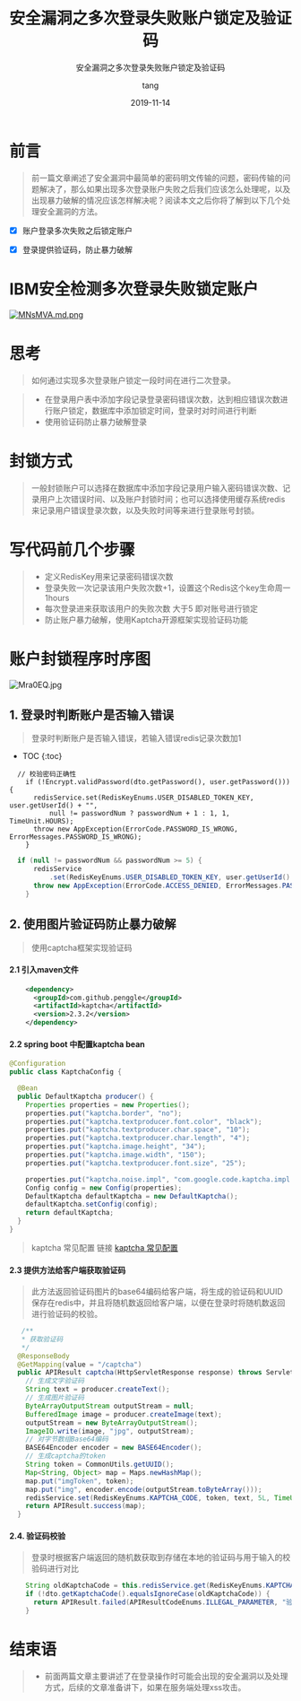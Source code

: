 ﻿---
layout:     post
title:      安全漏洞之多次登录失败账户锁定及验证码
subtitle:   安全漏洞之多次登录失败账户锁定及验证码
date:       2019-11-14
author:     tang
header-img: img/home-bg-art.jpg
catalog: true
tags:
    - java
    - 登录
    - 安全漏洞
    
---
# 前言

> 前一篇文章阐述了安全漏洞中最简单的密码明文传输的问题，密码传输的问题解决了，那么如果出现多次登录账户失败之后我们应该怎么处理呢，以及出现暴力破解的情况应该怎样解决呢？阅读本文之后你将了解到以下几个处理安全漏洞的方法。

- [x] 账户登录多次失败之后锁定账户
- [x] 登录提供验证码，防止暴力破解



# IBM安全检测多次登录失败锁定账户
[![MNsMVA.md.png](https://s2.ax1x.com/2019/11/14/MNsMVA.md.png)](https://imgchr.com/i/MNsMVA)

# 思考
> 如何通过实现多次登录账户锁定一段时间在进行二次登录。

>* 在登录用户表中添加字段记录登录密码错误次数，达到相应错误次数进行账户锁定，数据库中添加锁定时间，登录时对时间进行判断
>* 使用验证码防止暴力破解登录


# 封锁方式

> 一般封锁账户可以选择在数据库中添加字段记录用户输入密码错误次数、记录用户上次错误时间、以及账户封锁时间；也可以选择使用缓存系统redis来记录用户错误登录次数，以及失败时间等来进行登录账号封锁。



# 写代码前几个步骤

>* 定义RedisKey用来记录密码错误次数
>* 登录失败一次记录该用户失败次数+1，设置这个Redis这个key生命周一1hours
>* 每次登录进来获取该用户的失败次数 大于5 即对账号进行锁定
>* 防止账户暴力破解，使用Kaptcha开源框架实现验证码功能

# 账户封锁程序时序图

![Mra0EQ.jpg](https://s2.ax1x.com/2019/11/17/Mra0EQ.jpg)

## 1. 登录时判断账户是否输入错误
> 登录时判断账户是否输入错误，若输入错误redis记录次数加1

* TOC
{:toc}
```
  // 校验密码正确性
    if (!Encrypt.validPassword(dto.getPassword(), user.getPassword())) {
      redisService.set(RedisKeyEnums.USER_DISABLED_TOKEN_KEY, user.getUserId() + "",
          null != passwordNum ? passwordNum + 1 : 1, 1, TimeUnit.HOURS);
      throw new AppException(ErrorCode.PASSWORD_IS_WRONG, ErrorMessages.PASSWORD_IS_WRONG);
    }
```

```java
  if (null != passwordNum && passwordNum >= 5) {
      redisService
          .set(RedisKeyEnums.USER_DISABLED_TOKEN_KEY, user.getUserId() + "", 5, 2, TimeUnit.HOURS);
      throw new AppException(ErrorCode.ACCESS_DENIED, ErrorMessages.PASSWORD_ERROR_DISBLED);
    }
```

## 2. 使用图片验证码防止暴力破解
> 使用captcha框架实现验证码

#### 2.1 引入maven文件

```xml
    <dependency>
      <groupId>com.github.penggle</groupId>
      <artifactId>kaptcha</artifactId>
      <version>2.3.2</version>
    </dependency>
```
#### 2.2 spring boot 中配置kaptcha bean

```java
@Configuration
public class KaptchaConfig {

  @Bean
  public DefaultKaptcha producer() {
    Properties properties = new Properties();
    properties.put("kaptcha.border", "no");
    properties.put("kaptcha.textproducer.font.color", "black");
    properties.put("kaptcha.textproducer.char.space", "10");
    properties.put("kaptcha.textproducer.char.length", "4");
    properties.put("kaptcha.image.height", "34");
    properties.put("kaptcha.image.width", "150");
    properties.put("kaptcha.textproducer.font.size", "25");

    properties.put("kaptcha.noise.impl", "com.google.code.kaptcha.impl.NoNoise");
    Config config = new Config(properties);
    DefaultKaptcha defaultKaptcha = new DefaultKaptcha();
    defaultKaptcha.setConfig(config);
    return defaultKaptcha;
  }
}
```

> kaptcha 常见配置 链接 [kaptcha 常见配置][1]

#### 2.3 提供方法给客户端获取验证码

> 此方法返回验证码图片的base64编码给客户端，将生成的验证码和UUID 保存在redis中，并且将随机数返回给客户端，以便在登录时将随机数返回进行验证码的校验。

```java
   /**
   * 获取验证码
   */
  @ResponseBody
  @GetMapping(value = "/captcha")
  public APIResult captcha(HttpServletResponse response) throws ServletException, IOException {
    // 生成文字验证码
    String text = producer.createText();
    // 生成图片验证码
    ByteArrayOutputStream outputStream = null;
    BufferedImage image = producer.createImage(text);
    outputStream = new ByteArrayOutputStream();
    ImageIO.write(image, "jpg", outputStream);
    // 对字节数组Base64编码
    BASE64Encoder encoder = new BASE64Encoder();
    // 生成captcha的token
    String token = CommonUtils.getUUID();
    Map<String, Object> map = Maps.newHashMap();
    map.put("imgToken", token);
    map.put("img", encoder.encode(outputStream.toByteArray()));
    redisService.set(RedisKeyEnums.KAPTCHA_CODE, token, text, 5L, TimeUnit.MINUTES);
    return APIResult.success(map);
  }
```

#### 2.4. 验证码校验
> 登录时根据客户端返回的随机数获取到存储在本地的验证码与用于输入的校验码进行对比

```java
    String oldKaptchaCode = this.redisService.get(RedisKeyEnums.KAPTCHA_CODE, dto.getImgToken());
    if (!dto.getKaptchaCode().equalsIgnoreCase(oldKaptchaCode)) {
      return APIResult.failed(APIResultCodeEnums.ILLEGAL_PARAMETER, "验证码错误");
    }

```

# 结束语

>* 前面两篇文章主要讲述了在登录操作时可能会出现的安全漏洞以及处理方式，后续的文章准备讲下，如果在服务端处理xss攻击。


[1]: https://blog.csdn.net/elephantboy/article/details/52795309